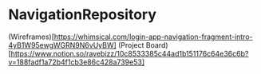 # NavigationRepository

(Wireframes)[https://whimsical.com/login-app-navigation-fragment-intro-4yB1W95ewgWGRN9N6vUyBW]
(Project Board)[https://www.notion.so/ravebizz/10c8533385c44ad1b151176c64e36c6b?v=188fadf1a72b4f1cb3e86c428a739e53]
